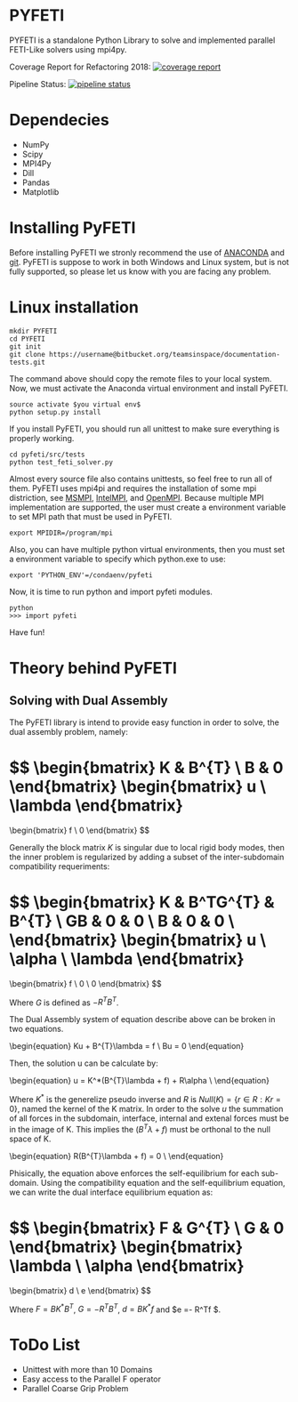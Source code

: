 <script src="https://cdn.mathjax.org/mathjax/latest/MathJax.js?config=TeX-AMS-MML_HTMLorMML" type="text/javascript"></script>

# PYFETI
PYFETI is a standalone Python Library to solve and implemented parallel FETI-Like solvers using mpi4py.

Coverage Report for Refactoring 2018:
[![coverage report](https://gitlab.lrz.de/AMCode/pyfeti/badges/coverage.svg)](https://gitlab.lrz.de/AMCode/pyfeti/commits/master)

Pipeline Status:
[![pipeline status](https://gitlab.lrz.de/AMCode/pyfeti/badges/pipeline.svg)](https://gitlab.lrz.de/AMCode/pyfeti/commits/master)

# Dependecies
* NumPy
* Scipy
* MPI4Py
* Dill
* Pandas
* Matplotlib

# Installing PyFETI
Before installing PyFETI we stronly recommend the use of [ANACONDA](https://www.anaconda.com/distribution/) and [git](https://git-scm.com/downloads).
PyFETI is suppose to work in both Windows and Linux system, but is not fully supported, so please let us know with you are facing any problem.

# Linux installation
```{r, engine='bash', count_lines}
mkdir PYFETI
cd PYFETI
git init 
git clone https://username@bitbucket.org/teamsinspace/documentation-tests.git
```

The command above should copy the remote files to your local system. Now, we must activate the Anaconda virtual environment and install PyFETI.

```{r, engine='bash', count_lines}
source activate $you virtual env$
python setup.py install
```

If you install PyFETI, you should run all unittest to make sure everything is properly working.
```{r, engine='bash', count_lines}
cd pyfeti/src/tests
python test_feti_solver.py
```

Almost every source file also contains unittests, so feel free to run all of them.
PyFETI uses mpi4pi and requires the installation of some mpi distriction, see [MSMPI](https://docs.microsoft.com/en-us/message-passing-interface/microsoft-mpi),
[IntelMPI](https://software.intel.com/en-us/mpi-library), and [OpenMPI](https://www.open-mpi.org/). Because multiple MPI implementation are supported, the user must create
a environment variable to set MPI path that must be used in PyFETI.

```{r, engine='bash', count_lines}
export MPIDIR=/program/mpi
```

Also, you can have multiple python virtual environments, then you must set a environment variable to specify which python.exe to use:


```{r, engine='bash', count_lines}
export 'PYTHON_ENV'=/condaenv/pyfeti
```

Now, it is time to run python and import pyfeti modules.

```{r, engine='bash', count_lines}
python
>>> import pyfeti
```

Have fun!

# Theory behind PyFETI
## Solving with Dual Assembly
The PyFETI library is intend to provide easy function in order to solve, the dual assembly problem, namely:


$$
\begin{bmatrix} K & B^{T} \\
                 B & 0  
\end{bmatrix}
\begin{bmatrix} u \\ 
\lambda \end{bmatrix}
=
\begin{bmatrix} f \\ 
0 \end{bmatrix}
$$

Generally the block matrix $K$ is singular due to local rigid body modes, then the inner problem is regularized by adding a subset of the inter-subdomain compatibility requeriments:


$$
\begin{bmatrix} K & B^TG^{T} & B^{T} \\
                GB & 0 & 0   \\
                B & 0 & 0   \\
\end{bmatrix}
\begin{bmatrix} u \\ 
\alpha \\
\lambda \end{bmatrix}
=
\begin{bmatrix} f \\ 
0 \\
0 \end{bmatrix}
$$

Where $G$ is defined as $-R^TB^T$.

The Dual Assembly system of equation describe above can be broken in two equations.

\begin{equation}
Ku + B^{T}\lambda  = f \\
Bu = 0 
\end{equation}

Then, the solution u can be calculate by:

\begin{equation}
u =  K^*(B^{T}\lambda  + f) +  R\alpha \\
\end{equation}

Where $K^*$ is the generelize pseudo inverse and $R$ is $Null(K) = \{r \in R: Kr=0\}$, named the kernel of the K matrix.
In order to the solve $u$ the summation of all forces in the subdomain, interface, internal and extenal forces must be in the image of K. This implies the $(B^{T}\lambda  + f)$ must be orthonal to the null space of K.

\begin{equation}
R(B^{T}\lambda  + f) = 0 \\
\end{equation}

Phisically, the equation above enforces the self-equilibrium for each sub-domain. Using the compatibility equation and the self-equilibrium equation, we can write the dual interface equilibrium equation as:


$$
\begin{bmatrix} F & G^{T} \\
                 G & 0  
\end{bmatrix}
\begin{bmatrix} \lambda  \\ 
\alpha
\end{bmatrix}
=
\begin{bmatrix} d \\ 
e \end{bmatrix}
$$

Where $F = BK^*B^T$, $G = -R^TB^T$, $d = BK^*f$ and $e =- R^Tf $.



# ToDo List
* Unittest with more than 10 Domains
* Easy access to the Parallel F operator
* Parallel Coarse Grip Problem
